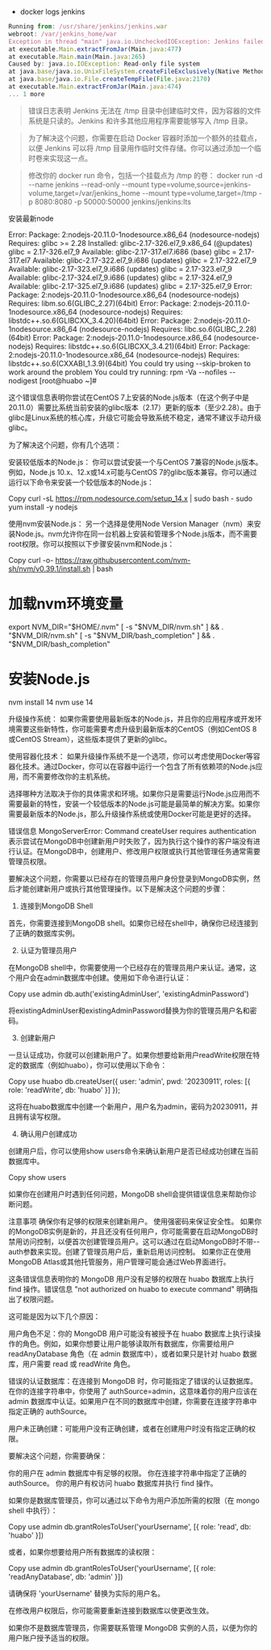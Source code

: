 -  docker logs jenkins
```js
Running from: /usr/share/jenkins/jenkins.war
webroot: /var/jenkins_home/war
Exception in thread "main" java.io.UncheckedIOException: Jenkins failed to create a temporary file in /tmp: java.io.IOException: Read-only file system
at executable.Main.extractFromJar(Main.java:477)
at executable.Main.main(Main.java:265)
Caused by: java.io.IOException: Read-only file system
at java.base/java.io.UnixFileSystem.createFileExclusively(Native Method)
at java.base/java.io.File.createTempFile(File.java:2170)
at executable.Main.extractFromJar(Main.java:474)
... 1 more
```
>错误日志表明 Jenkins 无法在 /tmp 目录中创建临时文件，因为容器的文件系统是只读的。Jenkins 和许多其他应用程序需要能够写入 /tmp 目录。

>为了解决这个问题，你需要在启动 Docker 容器时添加一个额外的挂载点，以便 Jenkins 可以将 /tmp 目录用作临时文件存储。你可以通过添加一个临时卷来实现这一点。

>修改你的 docker run 命令，包括一个挂载点为 /tmp 的卷：
docker run -d --name jenkins --read-only --mount type=volume,source=jenkins-volume,target=/var/jenkins_home --mount type=volume,target=/tmp -p 8080:8080 -p 50000:50000 jenkins/jenkins:lts

安装最新node  

Error: Package: 2:nodejs-20.11.0-1nodesource.x86_64 (nodesource-nodejs)
Requires: glibc >= 2.28
Installed: glibc-2.17-326.el7_9.x86_64 (@updates)
glibc = 2.17-326.el7_9
Available: glibc-2.17-317.el7.i686 (base)
glibc = 2.17-317.el7
Available: glibc-2.17-322.el7_9.i686 (updates)
glibc = 2.17-322.el7_9
Available: glibc-2.17-323.el7_9.i686 (updates)
glibc = 2.17-323.el7_9
Available: glibc-2.17-324.el7_9.i686 (updates)
glibc = 2.17-324.el7_9
Available: glibc-2.17-325.el7_9.i686 (updates)
glibc = 2.17-325.el7_9
Error: Package: 2:nodejs-20.11.0-1nodesource.x86_64 (nodesource-nodejs)
Requires: libm.so.6(GLIBC_2.27)(64bit)
Error: Package: 2:nodejs-20.11.0-1nodesource.x86_64 (nodesource-nodejs)
Requires: libstdc++.so.6(GLIBCXX_3.4.20)(64bit)
Error: Package: 2:nodejs-20.11.0-1nodesource.x86_64 (nodesource-nodejs)
Requires: libc.so.6(GLIBC_2.28)(64bit)
Error: Package: 2:nodejs-20.11.0-1nodesource.x86_64 (nodesource-nodejs)
Requires: libstdc++.so.6(GLIBCXX_3.4.21)(64bit)
Error: Package: 2:nodejs-20.11.0-1nodesource.x86_64 (nodesource-nodejs)
Requires: libstdc++.so.6(CXXABI_1.3.9)(64bit)
You could try using --skip-broken to work around the problem
You could try running: rpm -Va --nofiles --nodigest
[root@huabo ~]#

这个错误信息表明你尝试在CentOS 7上安装的Node.js版本（在这个例子中是20.11.0）需要比系统当前安装的glibc版本（2.17）更新的版本（至少2.28）。由于glibc是Linux系统的核心库，升级它可能会导致系统不稳定，通常不建议手动升级glibc。

为了解决这个问题，你有几个选项：

安装较低版本的Node.js：
你可以尝试安装一个与CentOS 7兼容的Node.js版本。例如，Node.js 10.x、12.x或14.x可能与CentOS 7的glibc版本兼容。你可以通过运行以下命令来安装一个较低版本的Node.js：

Copy
curl -sL https://rpm.nodesource.com/setup_14.x | sudo bash -
sudo yum install -y nodejs


使用nvm安装Node.js：
另一个选择是使用Node Version Manager（nvm）来安装Node.js。nvm允许你在同一台机器上安装和管理多个Node.js版本，而不需要root权限。你可以按照以下步骤安装nvm和Node.js：

Copy
curl -o- https://raw.githubusercontent.com/nvm-sh/nvm/v0.39.1/install.sh | bash
# 加载nvm环境变量
export NVM_DIR="$HOME/.nvm"
[ -s "$NVM_DIR/nvm.sh" ] && \. "$NVM_DIR/nvm.sh"
[ -s "$NVM_DIR/bash_completion" ] && \. "$NVM_DIR/bash_completion"
# 安装Node.js
nvm install 14
nvm use 14


升级操作系统：
如果你需要使用最新版本的Node.js，并且你的应用程序或开发环境需要这些新特性，你可能需要考虑升级到最新版本的CentOS（例如CentOS 8或CentOS Stream），这些版本提供了更新的glibc。

使用容器化技术：
如果升级操作系统不是一个选项，你可以考虑使用Docker等容器化技术。通过Docker，你可以在容器中运行一个包含了所有依赖项的Node.js应用，而不需要修改你的主机系统。

选择哪种方法取决于你的具体需求和环境。如果你只是需要运行Node.js应用而不需要最新的特性，安装一个较低版本的Node.js可能是最简单的解决方案。如果你需要最新版本的Node.js，那么升级操作系统或使用Docker可能是更好的选择。


错误信息 MongoServerError: Command createUser requires authentication 表示尝试在MongoDB中创建新用户时失败了，因为执行这个操作的客户端没有进行认证。在MongoDB中，创建用户、修改用户权限或执行其他管理任务通常需要管理员权限。

要解决这个问题，你需要以已经存在的管理员用户身份登录到MongoDB实例，然后才能创建新用户或执行其他管理操作。以下是解决这个问题的步骤：

1. 连接到MongoDB Shell

首先，你需要连接到MongoDB shell。如果你已经在shell中，确保你已经连接到了正确的数据库实例。

2. 认证为管理员用户

在MongoDB shell中，你需要使用一个已经存在的管理员用户来认证。通常，这个用户会在admin数据库中创建。使用如下命令进行认证：

Copy
use admin
db.auth('existingAdminUser', 'existingAdminPassword')


将existingAdminUser和existingAdminPassword替换为你的管理员用户名和密码。

3. 创建新用户

一旦认证成功，你就可以创建新用户了。如果你想要给新用户readWrite权限在特定的数据库（例如huabo），你可以使用以下命令：

Copy
use huabo
db.createUser({
  user: 'admin',
  pwd: '20230911',
  roles: [{ role: 'readWrite', db: 'huabo' }]
});


这将在huabo数据库中创建一个新用户，用户名为admin，密码为20230911，并且拥有读写权限。

4. 确认用户创建成功

创建用户后，你可以使用show users命令来确认新用户是否已经成功创建在当前数据库中。

Copy
show users


如果你在创建用户时遇到任何问题，MongoDB shell会提供错误信息来帮助你诊断问题。

注意事项
确保你有足够的权限来创建新用户。
使用强密码来保证安全性。
如果你的MongoDB实例是新的，并且还没有任何用户，你可能需要在启动MongoDB时禁用访问控制，以便首次创建管理员用户。这可以通过在启动MongoDB时不带--auth参数来实现。创建了管理员用户后，重新启用访问控制。
如果你正在使用MongoDB Atlas或其他托管服务，用户管理可能会通过Web界面进行。

这条错误信息表明你的 MongoDB 用户没有足够的权限在 huabo 数据库上执行 find 操作。错误信息 "not authorized on huabo to execute command" 明确指出了权限问题。

这可能是因为以下几个原因：

用户角色不足：你的 MongoDB 用户可能没有被授予在 huabo 数据库上执行读操作的角色。例如，如果你想要让用户能够读取所有数据库，你需要给用户 readAnyDatabase 角色（在 admin 数据库中），或者如果只是针对 huabo 数据库，用户需要 read 或 readWrite 角色。

错误的认证数据库：在连接到 MongoDB 时，你可能指定了错误的认证数据库。在你的连接字符串中，你使用了 authSource=admin，这意味着你的用户应该在 admin 数据库中认证。如果用户在不同的数据库中创建，你需要在连接字符串中指定正确的 authSource。

用户未正确创建：可能用户没有正确创建，或者在创建用户时没有指定正确的权限。

要解决这个问题，你需要确保：

你的用户在 admin 数据库中有足够的权限。
你在连接字符串中指定了正确的 authSource。
你的用户有权访问 huabo 数据库并执行 find 操作。

如果你是数据库管理员，你可以通过以下命令为用户添加所需的权限（在 mongo shell 中执行）：

Copy
use admin
db.grantRolesToUser('yourUsername', [{ role: 'read', db: 'huabo' }])


或者，如果你想要给用户所有数据库的读权限：

Copy
use admin
db.grantRolesToUser('yourUsername', [{ role: 'readAnyDatabase', db: 'admin' }])


请确保将 'yourUsername' 替换为实际的用户名。

在修改用户权限后，你可能需要重新连接到数据库以使更改生效。

如果你不是数据库管理员，你需要联系管理 MongoDB 实例的人员，以便为你的用户账户授予适当的权限。





